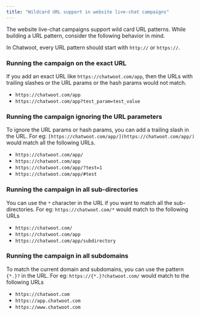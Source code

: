 ```yaml
---
title: "Wildcard URL support in website live-chat campaigns"
---
```


The website live-chat campaigns support wild card URL patterns. While building a URL pattern, consider the following behavior in mind.

In Chatwoot, every URL pattern should start with `http://` or `https://`.

### Running the campaign on the exact URL

If you add an exact URL like `https://chatwoot.com/app`, then the URLs with trailing slashes or the URL params or the hash params would not match.
  - `https://chatwoot.com/app`
  - `https://chatwoot.com/app?test_param=test_value`

### Running the campaign ignoring the URL parameters

To ignore the URL params or hash params, you can add a trailing slash in the URL. For eg: `[https://chatwoot.com/app/](https://chatwoot.com/app/)` would match all the following URLs.
  - `https://chatwoot.com/app/`
  - `https://chatwoot.com/app`
  - `https://chatwoot.com/app/?test=1`
  - `https://chatwoot.com/app/#test`

### Running the campaign in all sub-directories

You can use the `*` character in the URL if you want to match all the sub-directories. For eg: `https://chatwoot.com/*` would match to the following URLs
 - `https://chatwoot.com/`
 - `https://chatwoot.com/app`
 - `https://chatwoot.com/app/subdirectory`

### Running the campaign in all subdomains

To match the current domain and subdomains, you can use the pattern `{*.}?` in the URL. For eg: `https://{*.}?chatwoot.com/` would match to the following URLs
 - `https://chatwoot.com`
 - `https://app.chatwoot.com`
 - `https://www.chatwoot.com`
